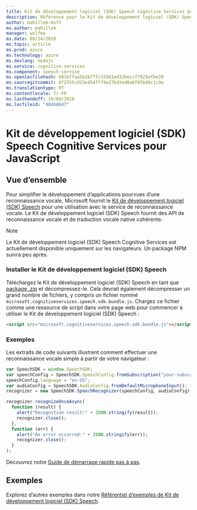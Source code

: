 ```yaml
---
title: Kit de développement logiciel (SDK) Speech Cognitive Services pour JavaScript
description: Référence pour le Kit de développement logiciel (SDK) Speech Cognitive Services pour JavaScript
author: mahilleb-msft
ms.author: mahilleb
manager: wolfma
ms.date: 09/24/2018
ms.topic: article
ms.prod: azure
ms.technology: azure
ms.devlang: nodejs
ms.service: cognitive-services
ms.component: speech-service
ms.openlocfilehash: 69167faa5b2677fc15561ed33beccf7925efbe39
ms.sourcegitcommit: 8f2555cd23e454ff79e27bd3ed0a6f65b08c1c9e
ms.translationtype: HT
ms.contentlocale: fr-FR
ms.lasthandoff: 10/04/2018
ms.locfileid: "48458647"
---
```

# <a name="cognitive-services-speech-sdk-for-javascript"></a>Kit de développement logiciel (SDK) Speech Cognitive Services pour JavaScript

## <a name="overview"></a>Vue d’ensemble

Pour simplifier le développement d’applications pourvues d’une reconnaissance vocale, Microsoft fournit le [Kit de développement logiciel (SDK) Speech](https://aka.ms/csspeech) pour une utilisation avec le service de reconnaissance vocale.
Le Kit de développement logiciel (SDK) Speech fournit des API de reconnaissance vocale et de traduction vocale native cohérente.

> [!NOTE]
> Le Kit de développement logiciel (SDK) Speech Cognitive Services est actuellement disponible uniquement sur les navigateurs.
> Un package NPM suivra peu après.

### <a name="install-the-speech-sdk"></a>Installer le Kit de développement logiciel (SDK) Speech

Téléchargez le Kit de développement logiciel (SDK) Speech en tant que [package .zip](https://aka.ms/csspeech/jsbrowserpackage) et décompressez-le.
Cela devrait également décompresser un grand nombre de fichiers, y compris un fichier nommé `microsoft.cognitiveservices.speech.sdk.bundle.js`.
Chargez ce fichier comme une ressource de script dans votre page web pour commencer à utiliser le Kit de développement logiciel (SDK) Speech :

```html
<script src="microsoft.cognitiveservices.speech.sdk.bundle.js"></script>
```

### <a name="example"></a>Exemples 

Les extraits de code suivants illustrent comment effectuer une reconnaissance vocale simple à partir de votre navigateur :

```javascript 
var SpeechSDK = window.SpeechSDK;
var speechConfig = SpeechSDK.SpeechConfig.fromSubscription("your-subscription-key", "your-service-region");
speechConfig.language = "en-US";
var audioConfig = SpeechSDK.AudioConfig.fromDefaultMicrophoneInput();
recognizer = new SpeechSDK.SpeechRecognizer(speechConfig, audioConfig);

recognizer.recognizeOnceAsync(
  function (result) {
    alert("Recognition result:" + JSON.stringify(result));
    recognizer.close();
  },
  function (err) {
    alert("An error occurred:" + JSON.stringify(err));
    recognizer.close();
  }
);
``` 

Découvrez notre [Guide de démarrage rapide pas à pas](/azure/cognitive-services/speech-service/quickstart-js-browser).

## <a name="samples"></a>Exemples

Explorez d’autres exemples dans notre [Référentiel d’exemples de Kit de développement logiciel (SDK) Speech](https://aka.ms/csspeech/samples).
